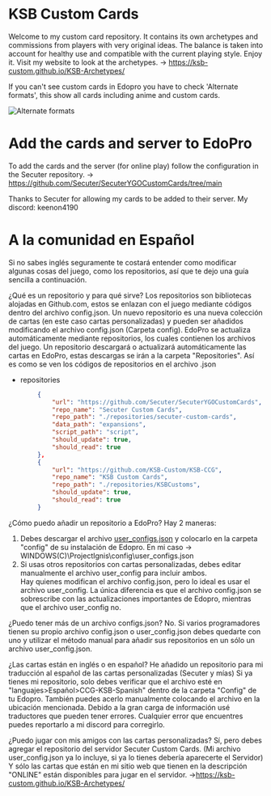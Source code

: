 # KSB Custom Cards
Welcome to my custom card repository. It contains its own archetypes and commissions from players with very original ideas. The balance is taken into account for healthy use and compatible with the current playing style. Enjoy it.
Visit my website to look at the archetypes. -> https://ksb-custom.github.io/KSB-Archetypes/

If you can't see custom cards in Edopro you have to check 'Alternate formats', this show all cards including anime and custom cards.

![Alternate formats](https://imgur.com/2YZEFNk.png)

# Add the cards and server to EdoPro
To add the cards and the server (for online play) follow the configuration in the Secuter repository.
-> https://github.com/Secuter/SecuterYGOCustomCards/tree/main

Thanks to Secuter for allowing my cards to be added to their server.
My discord: keenon4190

# A la comunidad en Español
Si no sabes inglés seguramente te costará entender como modificar algunas cosas del juego, como los repositorios, así que te dejo una guía sencilla a continuación.

¿Qué es un repositorio y para qué sirve?
Los repositorios son bibliotecas alojadas en Github.com, estos se enlazan con el juego mediante códigos dentro del archivo config.json. Un nuevo repositorio es una nueva colección de cartas (en este caso cartas personalizadas) y pueden ser añadidos modificando el archivo config.json (Carpeta config). 
EdoPro se actualiza automáticamente mediante repositorios, los cuales contienen los archivos del juego. Un repositorio descargará o actualizará
automáticamente las cartas en EdoPro, estas descargas se irán a la carpeta "Repositories". 
Así es como se ven los códigos de repositorios en el archivo .json
* repositories
```json
		{
			"url": "https://github.com/Secuter/SecuterYGOCustomCards",
			"repo_name": "Secuter Custom Cards",
			"repo_path": "./repositories/secuter-custom-cards",
			"data_path": "expansions",
			"script_path": "script",
			"should_update": true,
			"should_read": true
		},
		{
			"url": "https://github.com/KSB-Custom/KSB-CCG",
			"repo_name": "KSB Custom Cards",
			"repo_path": "./repositories/KSBCustoms",
			"should_update": true,
			"should_read": true
		}
```
¿Cómo puedo añadir un repositorio a EdoPro?
Hay 2 maneras: 
1. Debes descargar el archivo [user_configs.json](Config/user_configs.json) y colocarlo en la carpeta "config" de su instalación de Edopro. En  mi caso -> WINDOWS(C)\ProjectIgnis\config\user_configs.json<br>
2. Si usas otros repositorios con cartas personalizadas, debes editar manualmente el archivo user_config para incluir ambos.<br>
Hay quienes modifican el archivo config.json, pero lo ideal es usar el archivo user_config. La única diferencia es que el archivo config.json se sobrescribe con las actualizaciones importantes de Edopro, mientras que el archivo user_config no.<br>

¿Puedo tener más de un archivo configs.json?
No. Si varios programadores tienen su propio archivo config.json o user_config.json debes quedarte con uno y utilizar el método manual para añadir sus repositorios en  un sólo un archivo user_config.json.

¿Las cartas están en inglés o en español?
He añadido un repositorio para mi traducción al español de las cartas personalizadas (Secuter y mías)
Si ya tienes mi repositorio, solo debes verificar que el archivo esté en "languajes>Español>CCG-KSB-Spanish" dentro de la carpeta
"Config" de tu Edopro. También puedes acerlo manualmente colocando el archivo en la ubicación mencionada. Debido a la gran carga de información usé traductores que pueden tener errores. Cualquier error que encuentres puedes reportarlo a mi discord para corregirlo.

¿Puedo jugar con mis amigos con las cartas personalizadas?
Sí, pero debes agregar el repositorio del servidor Secuter Custom Cards. (Mi archivo user_config.json ya lo incluye, si ya lo tienes debería aparecerte el Servidor)
Y sólo las cartas que están en mi sitio web que tienen en la descripción "ONLINE" están disponibles para jugar en el servidor.
->https://ksb-custom.github.io/KSB-Archetypes/
